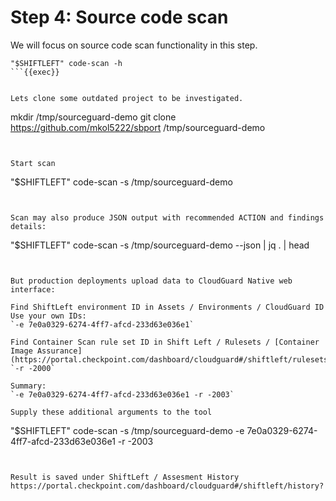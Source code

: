 # Step 4: Source code scan

We will focus on source code scan functionality in this step.
```
"$SHIFTLEFT" code-scan -h
```{{exec}}


Lets clone some outdated project to be investigated.
```
mkdir /tmp/sourceguard-demo
git clone https://github.com/mkol5222/sbport /tmp/sourceguard-demo
```{{exec}}


Start scan
```
"$SHIFTLEFT" code-scan -s /tmp/sourceguard-demo
```{{exec}}


Scan may also produce JSON output with recommended ACTION and findings details:
```
"$SHIFTLEFT"  code-scan -s /tmp/sourceguard-demo --json | jq . | head
```{{exec}}


But production deployments upload data to CloudGuard Native web interface:

Find ShiftLeft environment ID in Assets / Environments / CloudGuard ID
Use your own IDs:
`-e 7e0a0329-6274-4ff7-afcd-233d63e036e1`

Find Container Scan rule set ID in Shift Left / Rulesets / [Container Image Assurance](https://portal.checkpoint.com/dashboard/cloudguard#/shiftleft/rulesets/-2003)
`-r -2000`

Summary:
`-e 7e0a0329-6274-4ff7-afcd-233d63e036e1 -r -2003`

Supply these additional arguments to the tool
```
"$SHIFTLEFT"  code-scan -s /tmp/sourceguard-demo -e 7e0a0329-6274-4ff7-afcd-233d63e036e1 -r -2003
```{{exec}}


Result is saved under ShiftLeft / Assesment History
https://portal.checkpoint.com/dashboard/cloudguard#/shiftleft/history?